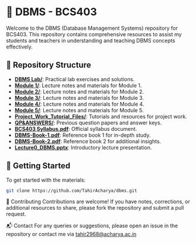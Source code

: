 # 📘 DBMS - BCS403

Welcome to the DBMS (Database Management Systems) repository for BCS403. This repository contains comprehensive resources to assist my students and teachers in understanding and teaching DBMS concepts effectively.

## 📂 Repository Structure

- **[DBMS Lab/](https://github.com/TahirAcharya/dbms/tree/main/DBMS%20Lab)**: Practical lab exercises and solutions.
- **[Module 1/](https://github.com/TahirAcharya/dbms/tree/main/Module%201)**: Lecture notes and materials for Module 1.
- **[Module 2/](https://github.com/TahirAcharya/dbms/tree/main/Module%202)**: Lecture notes and materials for Module 2.
- **[Module 3/](https://github.com/TahirAcharya/dbms/tree/main/Module%203)**: Lecture notes and materials for Module 3.
- **[Module 4/](https://github.com/TahirAcharya/dbms/tree/main/Module%204)**: Lecture notes and materials for Module 4.
- **[Module 5/](https://github.com/TahirAcharya/dbms/tree/main/Module%205)**: Lecture notes and materials for Module 5.
- **[Project_Work_Tutorial_Files/](https://github.com/TahirAcharya/dbms/tree/main/Project_Work_Tutorial_Files)**: Tutorials and resources for project work.
- **[QP&ANSWERS/](https://github.com/TahirAcharya/dbms/tree/main/QP%26ANSWERS)**: Previous question papers and answer keys.
- **[BCS403 Syllabus.pdf](https://github.com/TahirAcharya/dbms/blob/main/BCS403%20Syllabus.pdf)**: Official syllabus document.
- **[DBMS-Book-1.pdf](https://github.com/TahirAcharya/dbms/blob/main/DBMS-Book-1.pdf)**: Reference book 1 for in-depth study.
- **[DBMS-Book-2.pdf](https://github.com/TahirAcharya/dbms/blob/main/DBMS-Book-2.pdf)**: Reference book 2 for additional insights.
- **[Lecture0_DBMS.pptx](https://github.com/TahirAcharya/dbms/blob/main/Lecture0_DBMS.pptx)**: Introductory lecture presentation.

## 📌 Getting Started

To get started with the materials:

```bash
git clone https://github.com/TahirAcharya/dbms.git

```

🤝 Contributing
Contributions are welcome! If you have notes, corrections, or additional resources to share, please fork the repository and submit a pull request.

📬 Contact
For any queries or suggestions, please open an issue in the repository or contact me via tahir2968@acharya.ac.in
